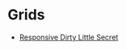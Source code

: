 # Grids

* [Responsive Dirty Little Secret](http://www.palantir.net/blog/responsive-design-s-dirty-little-secret)